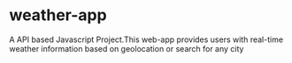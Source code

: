 # weather-app
A API based Javascript Project.This web-app provides users with  real-time weather information based on geolocation or search for any city
